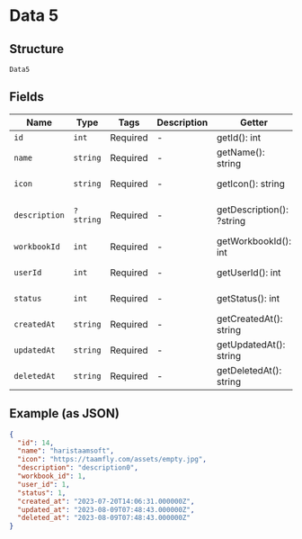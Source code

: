 
# Data 5

## Structure

`Data5`

## Fields

| Name | Type | Tags | Description | Getter | Setter |
|  --- | --- | --- | --- | --- | --- |
| `id` | `int` | Required | - | getId(): int | setId(int id): void |
| `name` | `string` | Required | - | getName(): string | setName(string name): void |
| `icon` | `string` | Required | - | getIcon(): string | setIcon(string icon): void |
| `description` | `?string` | Required | - | getDescription(): ?string | setDescription(?string description): void |
| `workbookId` | `int` | Required | - | getWorkbookId(): int | setWorkbookId(int workbookId): void |
| `userId` | `int` | Required | - | getUserId(): int | setUserId(int userId): void |
| `status` | `int` | Required | - | getStatus(): int | setStatus(int status): void |
| `createdAt` | `string` | Required | - | getCreatedAt(): string | setCreatedAt(string createdAt): void |
| `updatedAt` | `string` | Required | - | getUpdatedAt(): string | setUpdatedAt(string updatedAt): void |
| `deletedAt` | `string` | Required | - | getDeletedAt(): string | setDeletedAt(string deletedAt): void |

## Example (as JSON)

```json
{
  "id": 14,
  "name": "haristaamsoft",
  "icon": "https://taamfly.com/assets/empty.jpg",
  "description": "description0",
  "workbook_id": 1,
  "user_id": 1,
  "status": 1,
  "created_at": "2023-07-20T14:06:31.000000Z",
  "updated_at": "2023-08-09T07:48:43.000000Z",
  "deleted_at": "2023-08-09T07:48:43.000000Z"
}
```

